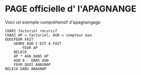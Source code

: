 # PAGE officielle d' l'APAGNANGE

Voici un exemple compréhensif d'apagnangage

```apagnangage
CRARI factoriel recursif
CRARI AP = factoriel; AGN = compteur max
QUOIFEUR FAIT 
    GENRE AGN C'EST A FAIT
        FEUR AP
    BELECK
    AP * AGN DANS AP
    AGN A - DANS AGN
    FEUR QUOI ANAGNAP
BELECK DANS ANAGNAP
```